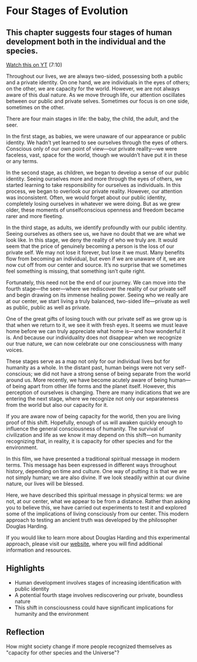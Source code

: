 # Four Stages of Evolution
## This chapter suggests four stages of human development both in the individual and the species. 

[Watch this on YT](https://youtu.be/zBHpGKmIjFE?si=BPMWPF5OzLd1XU7x) (7:10)

Throughout our lives, we are always two-sided, possessing both a public and a private identity. On one hand, we are individuals in the eyes of others; on the other, we are capacity for the world. However, we are not always aware of this dual nature. As we move through life, our attention oscillates between our public and private selves. Sometimes our focus is on one side, sometimes on the other.  

There are four main stages in life: the baby, the child, the adult, and the seer.  

In the first stage, as babies, we were unaware of our appearance or public identity. We hadn’t yet learned to see ourselves through the eyes of others. Conscious only of our own point of view—our private reality—we were faceless, vast, space for the world, though we wouldn’t have put it in these or any terms.  

In the second stage, as children, we began to develop a sense of our public identity. Seeing ourselves more and more through the eyes of others, we started learning to take responsibility for ourselves as individuals. In this process, we began to overlook our private reality. However, our attention was inconsistent. Often, we would forget about our public identity, completely losing ourselves in whatever we were doing. But as we grew older, these moments of unselfconscious openness and freedom became rarer and more fleeting.  

In the third stage, as adults, we identify profoundly with our public identity. Seeing ourselves as others see us, we have no doubt that we are what we look like. In this stage, we deny the reality of who we truly are. It would seem that the price of genuinely becoming a person is the loss of our private self. We may not lose it forever, but lose it we must. Many benefits flow from becoming an individual, but even if we are unaware of it, we are now cut off from our center and source. It’s no surprise that we sometimes feel something is missing, that something isn’t quite right.  

Fortunately, this need not be the end of our journey. We can move into the fourth stage—the seer—where we rediscover the reality of our private self and begin drawing on its immense healing power. Seeing who we really are at our center, we start living a truly balanced, two-sided life—private as well as public, public as well as private.  

One of the great gifts of losing touch with our private self as we grow up is that when we return to it, we see it with fresh eyes. It seems we must leave home before we can truly appreciate what home is—and how wonderful it is. And because our individuality does not disappear when we recognize our true nature, we can now celebrate our one consciousness with many voices.  

These stages serve as a map not only for our individual lives but for humanity as a whole. In the distant past, human beings were not very self-conscious; we did not have a strong sense of being separate from the world around us. More recently, we have become acutely aware of being human—of being apart from other life forms and the planet itself. However, this perception of ourselves is changing. There are many indications that we are entering the next stage, where we recognize not only our separateness from the world but also our capacity for it.  

If you are aware now of being capacity for the world, then you are living proof of this shift. Hopefully, enough of us will awaken quickly enough to influence the general consciousness of humanity. The survival of civilization and life as we know it may depend on this shift—on humanity recognizing that, in reality, it is capacity for other species and for the environment.  

In this film, we have presented a traditional spiritual message in modern terms. This message has been expressed in different ways throughout history, depending on time and culture. One way of putting it is that we are not simply human; we are also divine. If we look steadily within at our divine nature, our lives will be blessed.  

Here, we have described this spiritual message in physical terms: we are not, at our center, what we appear to be from a distance. Rather than asking you to believe this, we have carried out experiments to test it and explored some of the implications of living consciously from our center. This modern approach to testing an ancient truth was developed by the philosopher Douglas Harding.  

If you would like to learn more about Douglas Harding and this experimental approach, please visit our [website](https://www.headless.org/), where you will find additional information and resources.  

## Highlights
- Human development involves stages of increasing identification with public identity
- A potential fourth stage involves rediscovering our private, boundless nature
- This shift in consciousness could have significant implications for humanity and the environment

## Reflection
How might society change if more people recognized themselves as "capacity for other species and the Universe"?
